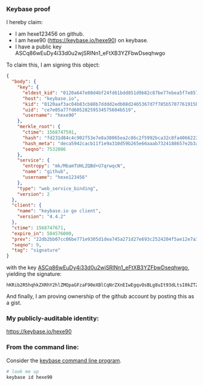 ### Keybase proof

I hereby claim:

  * I am hexe123456 on github.
  * I am hexe90 (https://keybase.io/hexe90) on keybase.
  * I have a public key ASCq86wEuDy4i33d0u2wjSRlNn1_eFtXB3YZFbwDseqhwgo

To claim this, I am signing this object:

```json
{
  "body": {
    "key": {
      "eldest_kid": "0120a647e80d4bf24fd61bdd851d9b82c87be77ebea5f7e857f0342787e1211872880a",
      "host": "keybase.io",
      "kid": "0120aaf3ac04b83cb88b7dddd2edb08d2465367d7f785b5707761915bc03b1eaa1c20a",
      "uid": "ce7e05a77fd60528259534575604b519",
      "username": "hexe90"
    },
    "merkle_root": {
      "ctime": 1568747591,
      "hash": "fd231d84c4c902f53e7e8a38065ea2c86c2f5992bca32c8fa40662222acaab282654e394d315c79b69ce9c7e687ad4bb5e56ba690f0641ef7898971ebccc5be1",
      "hash_meta": "deca5942cacb11f1e9a310d59b265e66aaab7324188657e2b3ae3978b389ca36",
      "seqno": 7532086
    },
    "service": {
      "entropy": "mk/MbamTUHLZQBd+U7qrwqcN",
      "name": "github",
      "username": "hexe123456"
    },
    "type": "web_service_binding",
    "version": 2
  },
  "client": {
    "name": "keybase.io go client",
    "version": "4.4.2"
  },
  "ctime": 1568747671,
  "expire_in": 504576000,
  "prev": "22db2bb07cc06be771e9305d1dea745a271d27e693c2524204f5ae12e7a37de0",
  "seqno": 9,
  "tag": "signature"
}
```

with the key [ASCq86wEuDy4i33d0u2wjSRlNn1_eFtXB3YZFbwDseqhwgo](https://keybase.io/hexe90), yielding the signature:

```
hKRib2R5hqhkZXRhY2hlZMOpaGFzaF90eXBlCqNrZXnEIwEgqvOsBLg8uIt93dLtsI0kZTZ9f3hbVwd2GRW8A7HqocIKp3BheWxvYWTESpcCCcQgItsrsHzAa+dx6TBdHep0WicdJ+aTwlJCBPWuEuejfeDEIPyXYGwymnwM0FGIVylizNrCOu58UiDa8BWcxphehwamAgHCo3NpZ8RA7bdSUYmCTiIahGvrPA3+iatqT9HJ+6huzexZy0G0+wSytCmW61IkYKkhnRywJsL3sKAmxZC6fr8LjM1cxyeFDahzaWdfdHlwZSCkaGFzaIKkdHlwZQildmFsdWXEIC4ODakgshbdM3M6VTJd6ZpTWWMLjRjkkuOQ6L4TnZ1Bo3RhZ80CAqd2ZXJzaW9uAQ==

```

And finally, I am proving ownership of the github account by posting this as a gist.

### My publicly-auditable identity:

https://keybase.io/hexe90

### From the command line:

Consider the [keybase command line program](https://keybase.io/download).

```bash
# look me up
keybase id hexe90
```
